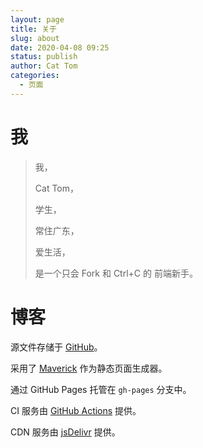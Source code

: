 ```yaml
---
layout: page
title: 关于
slug: about
date: 2020-04-08 09:25
status: publish
author: Cat Tom
categories: 
  - 页面
---
```


# 我

 > 我，
 >
 > Cat Tom，
 >
 > 学生，
 >
 > 常住广东，
 >
 > 爱生活，
 >
 > 是一个只会 Fork 和 Ctrl+C 的 前端新手。

# 博客

源文件存储于 [GitHub](https://github.com/cattomgithub/Blog)。

采用了 [Maverick](https://github.com/AlanDecode/Maverick) 作为静态页面生成器。

通过 GitHub Pages 托管在 `gh-pages` 分支中。

CI 服务由 [GitHub Actions](https://github.com/features/actions) 提供。

CDN 服务由 [jsDelivr](https://www.jsdelivr.com/) 提供。